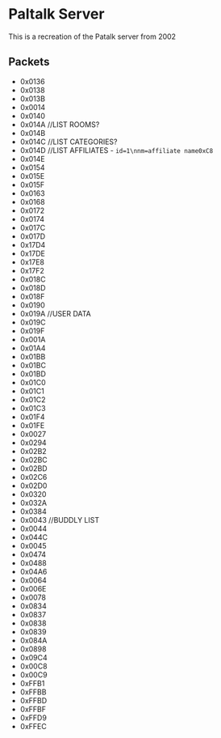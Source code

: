 # Paltalk Server
This is a recreation of the Patalk server from 2002

## Packets

- 0x0136
- 0x0138
- 0x013B
- 0x0014
- 0x0140
- 0x014A  //LIST ROOMS?
- 0x014B
- 0x014C  //LIST CATEGORIES?
- 0x014D  //LIST AFFILIATES - `id=1\nnm=affiliate name0xC8`
- 0x014E
- 0x0154
- 0x015E
- 0x015F
- 0x0163
- 0x0168
- 0x0172
- 0x0174
- 0x017C
- 0x017D
- 0x17D4
- 0x17DE
- 0x17E8
- 0x17F2
- 0x018C
- 0x018D
- 0x018F
- 0x0190
- 0x019A  //USER DATA
- 0x019C
- 0x019F
- 0x001A
- 0x01A4
- 0x01BB
- 0x01BC
- 0x01BD
- 0x01C0
- 0x01C1
- 0x01C2
- 0x01C3
- 0x01F4
- 0x01FE
- 0x0027
- 0x0294
- 0x02B2
- 0x02BC
- 0x02BD
- 0x02C6
- 0x02D0
- 0x0320
- 0x032A
- 0x0384
- 0x0043  //BUDDLY LIST
- 0x0044
- 0x044C
- 0x0045
- 0x0474
- 0x0488
- 0x04A6
- 0x0064
- 0x006E
- 0x0078
- 0x0834
- 0x0837
- 0x0838
- 0x0839
- 0x084A
- 0x0898
- 0x09C4
- 0x00C8
- 0x00C9
- 0xFFB1
- 0xFFBB
- 0xFFBD
- 0xFFBF
- 0xFFD9
- 0xFFEC